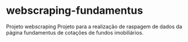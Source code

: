 # webscraping-fundamentus
Projeto webscraping
Projeto para a realização de raspagem de dados da página fundamentus de cotações de fundos imobiliários.
